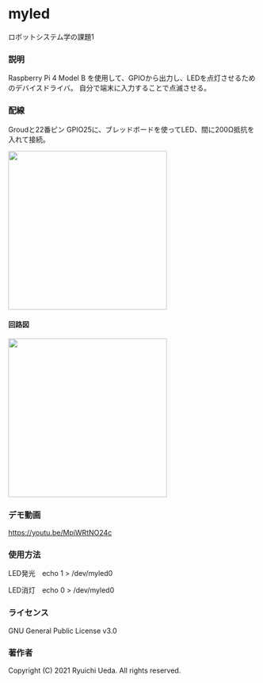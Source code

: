 # myled
ロボットシステム学の課題1

### 説明
Raspberry Pi 4 Model B を使用して、GPIOから出力し、LEDを点灯させるためのデバイスドライバ。
自分で端末に入力することで点滅させる。

### 配線
Groudと22番ピン GPIO25に、ブレッドボードを使ってLED、間に200Ω抵抗を入れて接続。

<img src="https://user-images.githubusercontent.com/93691873/146097169-59c92616-35e7-445e-a3e3-017734a13416.jpg" width="320px">

#### 回路図

<img src="https://user-images.githubusercontent.com/93691873/146373074-89b9f7fa-d537-4371-8747-0ad10247aa32.jpg" width="320px">

### デモ動画
https://youtu.be/MpiWRtNO24c

### 使用方法
LED発光　echo 1 > /dev/myled0

LED消灯　echo 0 > /dev/myled0

### ライセンス
GNU General Public License v3.0

### 著作者
Copyright (C) 2021 Ryuichi Ueda. All rights reserved.

